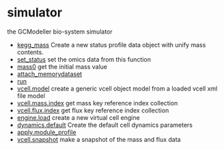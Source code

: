﻿# simulator

the GCModeller bio-system simulator

+ [kegg_mass](simulator/kegg_mass.1) Create a new status profile data object with unify mass contents.
+ [set_status](simulator/set_status.1) set the omics data from this function
+ [mass0](simulator/mass0.1) get the initial mass value
+ [attach_memorydataset](simulator/attach_memorydataset.1) 
+ [run](simulator/run.1) 
+ [vcell.model](simulator/vcell.model.1) create a generic vcell object model from a loaded vcell xml file model
+ [vcell.mass.index](simulator/vcell.mass.index.1) get mass key reference index collection
+ [vcell.flux.index](simulator/vcell.flux.index.1) get flux key reference index collection
+ [engine.load](simulator/engine.load.1) create a new virtual cell engine
+ [dynamics.default](simulator/dynamics.default.1) Create the default cell dynamics parameters
+ [apply.module_profile](simulator/apply.module_profile.1) 
+ [vcell.snapshot](simulator/vcell.snapshot.1) make a snapshot of the mass and flux data
